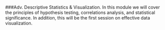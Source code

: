 ###Adv. Descriptive Statistics & Visualization.
In this module we will cover the principles of hypothesis testing, correlations analysis, and statistical significance. 
In addition, this will be the first session on effective data visualization.
